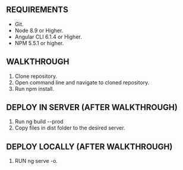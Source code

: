 ## REQUIREMENTS

- Git.
- Node 8.9 or Higher.
- Angular CLI 6.1.4 or Higher.
- NPM 5.5.1 or higher.


## WALKTHROUGH

1) Clone repository.
2) Open command line and navigate to cloned repository.
3) Run npm install.

  ## DEPLOY IN SERVER (AFTER WALKTHROUGH)
1) Run ng build --prod
2) Copy files in dist folder to the desired server.

  ## DEPLOY LOCALLY (AFTER WALKTHROUGH)
1) RUN ng serve -o.
